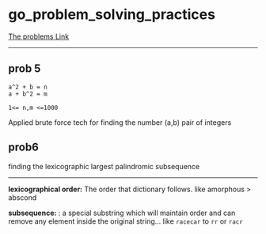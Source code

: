 # go_problem_solving_practices

[The problems Link](https://codeforces.com/blog/entry/82143)

---
## prob 5

```
a^2 + b = n
a + b^2 = m

1<= n,m <=1000
```
Applied brute force tech for finding the number (a,b) pair of integers


## prob6
finding the lexicographic largest palindromic subsequence

---
**lexicographical order:**  The order that dictionary follows.
like amorphous > abscond

**subsequence:** : a special substring which will maintain order and can remove any element inside the original string... like `racecar` to `rr` or `racr`

